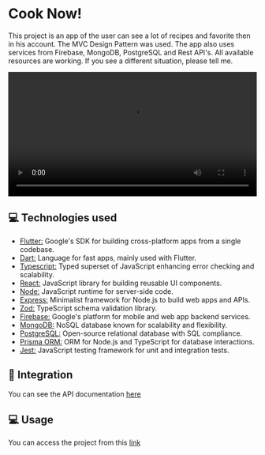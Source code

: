# Cook Now!
This project is an app of the user can see a lot of recipes and favorite then in his account. The MVC Design Pattern was used. The app also uses services from Firebase, MongoDB, PostgreSQL and Rest API's. All available resources are working. If you see a different situation, please tell me.

<video src="https://github.com/LucasMeloSena/CookNow/assets/93053816/75b4cdd4-04b9-435f-9c31-7829d3dd5482" width="100%" controls></video>

## 💻 Technologies used
* [Flutter:](https://flutter.dev/) Google's SDK for building cross-platform apps from a single codebase.
* [Dart:](https://dart.dev/) Language for fast apps, mainly used with Flutter.
* [Typescript:](https://www.typescriptlang.org/) Typed superset of JavaScript enhancing error checking and scalability.
* [React:](https://react.dev/) JavaScript library for building reusable UI components.
* [Node:](https://nodejs.org/en) JavaScript runtime for server-side code.
* [Express:](https://expressjs.com/pt-br/) Minimalist framework for Node.js to build web apps and APIs.
* [Zod:](https://zod.dev/) TypeScript schema validation library.
* [Firebase:](https://firebase.google.com/?hl=pt) Google's platform for mobile and web app backend services.
* [MongoDB:](https://www.mongodb.com/) NoSQL database known for scalability and flexibility.
* [PostgreSQL:](https://www.postgresql.org/) Open-source relational database with SQL compliance.
* [Prisma ORM:](https://www.prisma.io/) ORM for Node.js and TypeScript for database interactions.
* [Jest:](https://jestjs.io/pt-BR/) JavaScript testing framework for unit and integration tests.

## 🔗 Integration
You can see the API documentation <a href="https://cook-now.vercel.app/api-docs/"> here </a>

## 💻 Usage
You can access the project from this <a href="https://cook-now-client.vercel.app/"> link </a>
